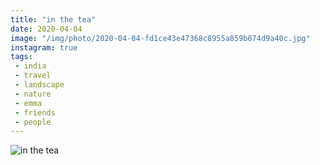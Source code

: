 ```yaml
---
title: "in the tea"
date: 2020-04-04
image: "/img/photo/2020-04-04-fd1ce43e47368c8955a859b674d9a40c.jpg"
instagram: true
tags:
 - india
 - travel
 - landscape
 - nature
 - emma
 - friends
 - people
---
```


![in the tea](/img/photo/2020-04-04-fd1ce43e47368c8955a859b674d9a40c.jpg)
